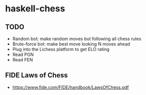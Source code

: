 # haskell-chess

## TODO

* Random bot: make random moves but following all chess rules
* Brute-force bot: make best move looking N moves ahead
* Plug into the Lichess platform to get ELO rating
* Read PGN
* Read FEN

## FIDE Laws of Chess

* https://www.fide.com/FIDE/handbook/LawsOfChess.pdf
